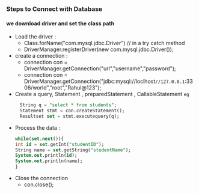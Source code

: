 ### Steps to Connect with Database
#### we download driver and set the class path
* Load the driver :
   - Class.forName("com.mysql.jdbc.Driver") // in a try catch method
   - DriverManager.registerDriver(new com.mysql.jdbc.Driver());
* create a connection :
  - connection con = DriverManager.getConnection("url","username","password");
  - connection con = DriverManager.getConnection("jdbc:mysql://loclhost`//127.0.0.1`:3306/world","root","Rahul@123");
* Create a query, Statement , preparedStatement , CallableStatement
  `eg`
 ```sql
      String q = "select * from students";
      Statement stmt = con.createStatement();
      Resultset set = stmt.executequery(q);
 ```
* Process the data :
  ```sql
  while(set.next()){
  int id = set.getInt("studentID");
  String name = set.getString("studentName");
  System.out.println(id);
  System.out.println(name);
  }
  ```
* Close the connection
  - con.close();
